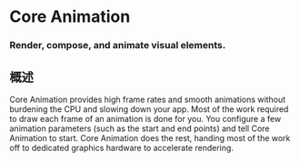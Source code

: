 # Core Animation
### Render, compose, and animate visual elements.
## 概述
Core Animation provides high frame rates and smooth animations without burdening the CPU and slowing down your app. Most of the work required to draw each frame of an animation is done for you. You configure a few animation parameters (such as the start and end points) and tell Core Animation to start. Core Animation does the rest, handing most of the work off to dedicated graphics hardware to accelerate rendering.

